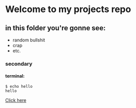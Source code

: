 # Welcome to my projects repo

## in this folder you're gonne see:
- random bullshit
- crap
- etc.

### secondary
#### terminal:
````````````````````````````console
$ echo hello
hello
````````````````````````````
[Click here](google.com)